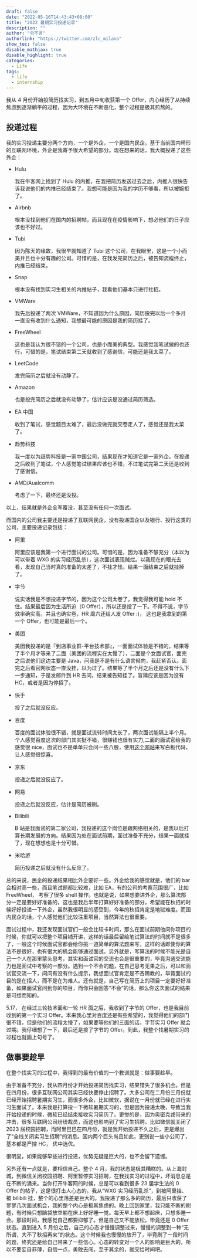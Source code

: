 ```yaml
---
draft: false
date: "2022-05-16T14:43:43+08:00"
title: "2022 暑期实习投递记录"
description: ""
author: "令不言"
authorlink: "https://twitter.com/zlc_milano"
show_toc: false
disable_mathjax: true
disable_highlight: true
categories:
  - Life
tags: 
  - life
  - internship
---
```


我从 4 月份开始投简历找实习，到五月中旬收获第一个 Offer，内心经历了从持续焦虑到逐渐躺平的过程，因为大环境在不断恶化，整个过程是极其煎熬的。


## 投递过程
我的实习投递主要分两个方向，一个是外企，一个是国内民企。基于当前国内畸形的互联网环境，外企是我寄予很大希望的部分。现在想来的话，我大概投递了这些外企：
- Hulu
  
  我在牛客网上找到了 Hulu 的内推，在我把简历发送过去之后，内推人很快告诉我说他们的内推已经结束了。我想可能是因为我的学历不够看，所以被婉拒了。
- Airbnb
  
  根本没找到他们在国内的招聘帖，而且现在在疫情影响下，想必他们的日子应该也不好过。
- Tubi
  
  因为陈天的缘故，我很早就知道了 Tubi 这个公司，在我眼里，这是一个小而美并且也十分有趣的公司。可惜的是，在我发完简历之后，被告知流程终止，内推已经结束。
- Snap
  
  根本没有找到实习生相关的内推帖子，我看他们基本只进行社招。
- VMWare 
  
  我先后投递了两次 VMWare，不知道因为什么原因，简历投完以后一个多月一直没有收到什么通知，我想最可能的原因是我的简历挂了。
- FreeWheel
  
  这也是我认为很不错的一个公司，也是小而美的典型。我感觉我笔试做的也还行，可惜的是，笔试结束第二天就收到了感谢信，可能还是我太菜了。
- LeetCode
  
  发完简历之后就没有动静了。
- Amazon
  
  也是投完简历之后就没有动静了，估计应该是没通过简历筛选。
- EA 中国
  
  收到了笔试，感觉题目太难了，最后没做完就交卷走人了，感觉还是我太菜了。
- 趋势科技
  
  我一度以为趋势科技是一家中国公司，结果现在才知道它是一家外企。在投递之后收到了笔试，个人感觉笔试结果应该也不错，不过笔试完第二天还是收到了感谢信。
- AMD/Aualcomm
  
  考虑了一下，最终还是没投。

以上，结果就是外企全军覆没，甚至没有任何一次面试。

而国内的公司我主要还是投递了互联网民企，没有投递国企以及银行、投行这类的公司，主要投递记录包括：
- 阿里
  
  阿里应该是我第一个进行面试的公司。可惜的是，因为准备不够充分（本以为可以带着 WXG 的实习经历乱杀），这次面试表现贼烂。以我现在的眼光去看，发现自己当时真的准备的太差了，不挂才怪。结果一面结束之后就挂掉了。
- 字节
  
  说实话我是不想投递字节的，因为这个公司太卷了，我觉得我可能 hold 不住。结果最后因为生活所迫（0 Offer），所以还是投了一下。不得不说，字节效率确实高，并且也确实卷，HR 周六还给人发 Offer :)， 这也是我拿到的第一个 Offer，也可能是最后一个。
- 美团
  
  美团我投递的是『到店事业群-平台技术部』，一面面试体验是不错的，结果等了半个月才等来了二面（美团的流程实在太慢了），二面是个女面试官，面完之后说他们这边主要是 Java，问我是不是有什么语言倾向，我赶紧否认。面完之后看官网状态一直没挂，以为过了。结果等了半个月之后还是没有什么下一步通知，于是发邮件到 HR 去问，结果被告知挂了。盲猜应该是因为没有 HC，或者是因为停招了。
- 快手
  
  投了之后就没反应。
- 百度
  
  百度的面试体验很不错，就是面试流转时间太长了，两次面试能隔上半个月。个人感觉百度这次的部门其实挺不错，很赚钱也很有实力,二面的面试官给我的感觉很 nice，面试也不是单单只会问一些八股，使用[这个网站](https://code.meideng.dev/)来写白板代码，让人感觉很惊喜。
- 京东
  
  投递之后就没反应了。
- 网易
  
  投递之后就没反应，估计是简历被刷。
- Bilibili
  
  B 站是我面试的第二家公司，我投递的这个岗位是跟网络相关的，是我以后打算长期发展的方向。结果因为处在面试前期，面试准备不充分，结果一面就挂了，现在想想也是十分可惜。
- 米哈游
  
  简历投递之后就没有什么反应了。

总的来说，民企的投递结果相比外企要好一些。外企给我的感觉就是，他们的 bar 会相对高一些，而且笔试题都比较难，比如 EA，有的公司的考察范围很广，比如 FreeWheel， 考察了很多 shell 操作。也就是说，如果想要进外企，那么算法部分一定是要好好准备的，这也是我后半年打算好好准备的部分，希望能在秋招的时候好好投递一下外企，虽然我很明显的感受到，今年的秋招肯定是地狱难度。而国内民企的话，个人感觉他们比较注重项目，当然算法也很重要。

面试过程中，我还发现面试官们一般会比较卡时间，那么在面试前期他问你项目的时候，你就可以把整个项目铺开讲，这样的话最后留给笔试算法的时间就不是很多了，一般这个时候面试官都会给你挑一道简单的算法题来写，这样的话即使你的算法不是很好，也有很大的机会能够通过面试。另外就是，写算法的时候不能光是自己一个人在那里蒙头思考，其实和面试官的交流也会是很重要的，毕竟沟通交流能力也是面试中考察的一部分。遇到一个不会的题，在自己思考无果之后，可以和面试官交流一下，问问有没有什么提示，我想面试官肯定是不吝赐教的，毕竟面试的目的是在招人，而不是在为难人。还有就是，自己写在简历上的项目一定要好好准备，如果面试官问到你的项目，而你只会回答“不会”的话，那么你这次面试的结果是可想而知的。

5.17， 在经过三轮技术面和一轮 HR 面之后，我收到了字节的 Offer，也是我目前收到的第一个实习 Offer。本来我心里对百度还是有些希望的，我觉得他们的部门很不错，但是他们的流程太慢了，如果要等他们的三面的话，字节实习 Offer 就会过期。我仔细想了一下，最后还是接了字节的 Offer。到此，我整个找暑期实习的过程也就画上句号了。

## 做事要趁早

在整个找实习的过程中，我得到的最有价值的一个教训就是：做事要趁早。

由于准备不充分，我从四月份才开始投递简历找实习，结果错失了很多机会。但是在四月份，很多互联网公司其实已经快要停止招聘了。大多公司在二月份三月份就已经开始招聘暑期实习生，而很多外企，比如微软，据说在一月份就已经在进行实习生面试了。本来我是打算投一下微软暑期实习的，但是因为投递太晚，导致当我开始投递的时候，微软已经结束接收实习简历了。更惨的是，因为奥密克戎带来的冲击，很多互联网公司纷纷裁员，而这也影响到了实习生招聘。比如微信就关闭了 2023 届校园招聘，而阿里巴巴在四月份，就是我开始投递不久之后，更是爆出了“全线关闭实习生招聘”的消息。国内两个巨头尚且如此，更别说一些小公司了，基本都是严控 HC， 优中选优。

很明显，如果能够早些进行投递，优势无疑是巨大的，也不会留下遗憾。

另外还有一点就是，要相信自己。整个 4 月，我的状态是极其糟糕的。从上海封城，到微信关闭校园招聘、阿里暂停实习招聘，在我找实习的过程中，坏消息总是在不断的涌来。当你打开牛客网的时候，总是可以看到很多 23 届学生法的 0 Offer 的帖子，这是很打击人心态的。我从“WXG 实习经历乱杀”，到被阿里挂、被 bilibili 挂，整个的心里落差是巨大的。我投递了那么多的简历，最后只收获了寥寥几次面试机会，我的整个内心是极其焦虑的。晚上回到家里，我只能不断的刷题，有时候只想脑袋放空躺在床上好好睡一觉。每天早上都不想起床，只想多睡一会。那段时间，我感觉自己都要抑郁了。但是自己又不能放松，毕竟还是 0 Offer 状态。直到进入 5 月份之后，自己的心态才慢慢调整过来，慢慢的调整到一种“无所谓，大不了秋招再来”的状态。这个时候我也慢慢的放开了，毕竟刷了一段时间的题，终究还是给自己带来了一些信心。心态的转变对一个人的影响是巨大的，所以不要妄自菲薄，自信一点，勇敢去闯，至于其余的，就交给时间吧。
